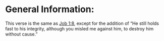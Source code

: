 # General Information:

This verse is the same as [Job 1:8](../01/08.md), except for the addition of “He still holds fast to his integrity, although you misled me against him, to destroy him without cause.”